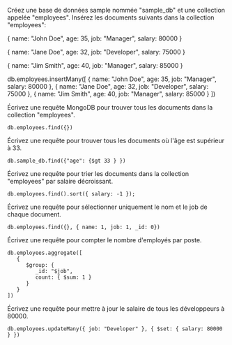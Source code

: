 Créez une base de données sample nommée "sample_db" et une collection appelée "employees".
Insérez les documents suivants dans la collection "employees":

{
   name: "John Doe",
   age: 35,
   job: "Manager",
   salary: 80000
}

{
   name: "Jane Doe",
   age: 32,
   job: "Developer",
   salary: 75000
}

{
   name: "Jim Smith",
   age: 40,
   job: "Manager",
   salary: 85000
}

db.employees.insertMany([
   {
      name: "John Doe",
      age: 35,
      job: "Manager",
      salary: 80000
   },
   {
      name: "Jane Doe",
      age: 32,
      job: "Developer",
      salary: 75000
   },
   {
      name: "Jim Smith",
      age: 40,
      job: "Manager",
      salary: 85000
   }
])


Écrivez une requête MongoDB pour trouver tous les documents dans la collection "employees".
```
db.employees.find({})
```

Écrivez une requête pour trouver tous les documents où l'âge est supérieur à 33.
```
db.sample_db.find({"age": {$gt 33 } })
```

Écrivez une requête pour trier les documents dans la collection "employees" par salaire décroissant.
```
db.employees.find().sort({ salary: -1 });
```

Écrivez une requête pour sélectionner uniquement le nom et le job de chaque document.
```
db.employees.find({}, { name: 1, job: 1, _id: 0})
```

Écrivez une requête pour compter le nombre d'employés par poste.
```
db.employees.aggregate([
   {
      $group: {
         _id: "$job",
         count: { $sum: 1 }
      }
   }
])
```

Écrivez une requête pour mettre à jour le salaire de tous les développeurs à 80000.
```
db.employees.updateMany({ job: "Developer" }, { $set: { salary: 80000 } })
```